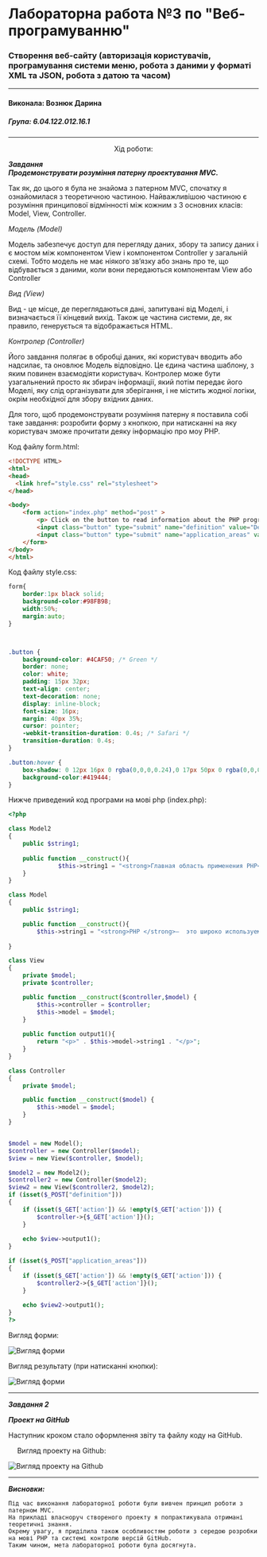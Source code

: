 # Лабораторна работа №3 по "Веб-програмуванню"
### Створення веб-сайту (авторизація користувачів, програмування системи меню, робота з даними у форматі XML та JSON, робота з датою та часом)

***
#### Виконала: Вознюк Дарина
##### Група: 6.04.122.012.16.1

***

<p align="center"><bold>
	Хід роботи:
	</bold></p>
	

***Завдання <br/>
  Продемонструвати розуміння патерну проектування MVC.<br/>***
    
  Так як, до цього я була не знайома з патерном MVC, спочатку я ознайомилася з теоретичною частиною. Найважливішою частиною є розуміння принципової відмінності між кожним з 3 основних класів: Model, View, Controller.
  
  *Модель (Model)*
  
Модель забезпечує доступ для перегляду даних, збору та запису даних і є мостом між компонентом View і компонентом Controller у загальній схемі.
Тобто модель не має ніякого зв’язку або знань про те, що відбувається з даними, коли вони передаються компонентам View або Controller

*Вид (View)*

Вид - це місце, де переглядаються дані, запитувані від Моделі, і визначається її кінцевий вихід. Також це частина системи, де, як правило, генерується та відображається HTML. 

*Контролер (Controller)*

Його завдання полягає в обробці даних, які користувач вводить або надсилає, та оновлює Модель відповідно. Це єдина частина шаблону, з яким повинен взаємодіяти користувач.
Контролер може бути узагальнений просто як збирач інформації, який потім передає його Моделі, яку слід організувати для зберігання, і не містить жодної логіки, окрім необхідної для збору вхідних даних.

Для того, щоб продемонструвати розуміння патерну я поставила собі таке завдання: розробити форму з кнопкою, при натисканні на яку користувач зможе прочитати деяку інформацію про моу PHP.

Код файлу form.html:


```html
<!DOCTYPE HTML>
<html>  
<head>
  <link href="style.css" rel="stylesheet">
</head>

<body>
    <form action="index.php" method="post" >      
        <p> Click on the button to read information about the PHP programming language!</p>
        <input class="button" type="submit" name="definition" value="Definition">           
        <input class="button" type="submit" name="application_areas" value="Application areas">    
    </form>
</body>
</html>
```

Код файлу style.css:

```css
form{
    border:1px black solid;
    background-color:#98FB98;
    width:50%;
    margin:auto;
}



.button {
    background-color: #4CAF50; /* Green */
    border: none;
    color: white;
    padding: 15px 32px;
    text-align: center;
    text-decoration: none;
    display: inline-block;
    font-size: 16px;
    margin: 40px 35%;
    cursor: pointer;
    -webkit-transition-duration: 0.4s; /* Safari */
    transition-duration: 0.4s;
}

.button:hover {
    box-shadow: 0 12px 16px 0 rgba(0,0,0,0.24),0 17px 50px 0 rgba(0,0,0,0.19);
    background-color:#419444;
}
```

   Нижче приведений код програми на мові php (index.php):  
   

```php
<?php

class Model2
{
    public $string1;
 
    public function __construct(){
              $this->string1 = "<strong>Главная область применения PHP</strong> - написание скриптов, работающих на стороне сервера; таким образом, PHP способен выполнять все то, что выполняет любая другая программа CGI, например, обрабатывать данные форм, генерировать динамические страницы или отсылать и принимать cookies.";
    }
}

class Model
{
    public $string1;

    public function __construct(){
        $this->string1 = "<strong>PHP </strong>—  это широко используемый язык сценариев общего назначения с открытым исходным кодом, разработанный в качестве инструмента для создания динамических веб-страниц и работы с базами данных.";
        
}

class View
{
    private $model;
    private $controller;

    public function __construct($controller,$model) {
        $this->controller = $controller;
        $this->model = $model;
    }
	
    public function output1(){
        return "<p>" . $this->model->string1 . "</p>";
    }
}

class Controller
{
    private $model;

    public function __construct($model) {
        $this->model = $model;
    }
}


$model = new Model();
$controller = new Controller($model);
$view = new View($controller, $model);

$model2 = new Model2();
$controller2 = new Controller($model2);
$view2 = new View($controller2, $model2);
if (isset($_POST["definition"]))
{
    if (isset($_GET['action']) && !empty($_GET['action'])) {
        $controller->{$_GET['action']}();
    }
    
    echo $view->output1();
}

if (isset($_POST["application_areas"]))
{
    if (isset($_GET['action']) && !empty($_GET['action'])) {
        $controller2->{$_GET['action']}();
    }
    
    echo $view2->output1();
}
?>
```

Вигляд форми:

![Вигляд форми](/LAB_2/Form.PNG)

Вигляд результату (при натисканні кнопки):

![Вигляд форми](/LAB_2/Result.PNG)



___

***Завдання 2***

***Проект на GitHub***

Наступник кроком стало оформлення звіту та файлу коду на GitHub.

 
Вигляд проекту на Github:

  ![Вигляд проекту на Github](/LAB_2/Git.PNG)
 
___

***Висновки:***

	Під час виконання лабораторної роботи були вивчен принцип роботи з патерном MVC.
	На прикладі власноруч створеного проекту я попрактикувала отримані теоретичні знання. 
	Окрему увагу, я приділила також особливостям роботи з середою розробки на мові PHP та системі контролю версій GitHub.
	Таким чином, мета лабораторної роботи була досягнута.

